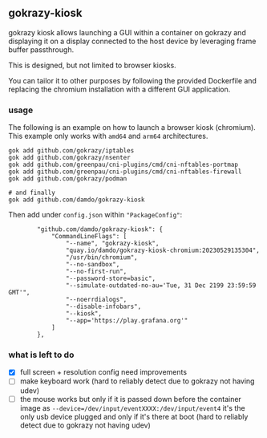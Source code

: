 ## gokrazy-kiosk

gokrazy kiosk allows launching a GUI within a container on gokrazy
and displaying it on a display connected to the host device by leveraging frame buffer passthrough.

This is designed, but not limited to browser kiosks.

You can tailor it to other purposes by following the provided Dockerfile and replacing
the chromium installation with a different GUI application.

### usage

The following is an example on how to launch a browser kiosk (chromium).
This example only works with `amd64` and `arm64` architectures.

```
gok add github.com/gokrazy/iptables
gok add github.com/gokrazy/nsenter
gok add github.com/greenpau/cni-plugins/cmd/cni-nftables-portmap
gok add github.com/greenpau/cni-plugins/cmd/cni-nftables-firewall
gok add github.com/gokrazy/podman

# and finally
gok add github.com/damdo/gokrazy-kiosk
```

Then add under `config.json` within `"PackageConfig"`:

```
        "github.com/damdo/gokrazy-kiosk": {
            "CommandLineFlags": [
                "--name", "gokrazy-kiosk",
                "quay.io/damdo/gokrazy-kiosk-chromium:20230529135304",
                "/usr/bin/chromium",
                "--no-sandbox",
                "--no-first-run",
                "--password-store=basic",
                "--simulate-outdated-no-au='Tue, 31 Dec 2199 23:59:59 GMT'",
                "--noerrdialogs",
                "--disable-infobars",
                "--kiosk",
                "--app='https://play.grafana.org'"
            ]
        },
```

### what is left to do
- [x] full screen + resolution config need improvements
- [ ] make keyboard work (hard to reliably detect due to gokrazy not having udev)
- [ ] the mouse works but only if it is passed down before the container image as `--device=/dev/input/eventXXXX:/dev/input/event4` it's the only usb device plugged and only if it's there at boot (hard to reliably detect due to gokrazy not having udev)
